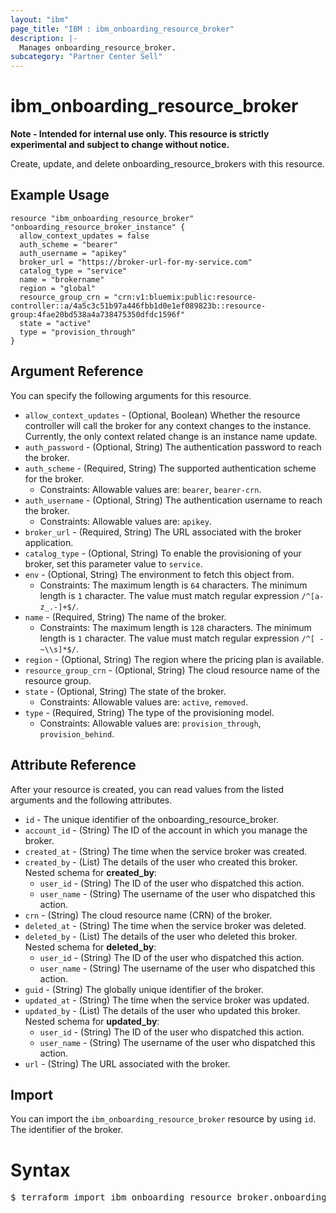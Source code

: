 ```yaml
---
layout: "ibm"
page_title: "IBM : ibm_onboarding_resource_broker"
description: |-
  Manages onboarding_resource_broker.
subcategory: "Partner Center Sell"
---
```


# ibm_onboarding_resource_broker

**Note - Intended for internal use only. This resource is strictly experimental and subject to change without notice.**

Create, update, and delete onboarding_resource_brokers with this resource.

## Example Usage

```hcl
resource "ibm_onboarding_resource_broker" "onboarding_resource_broker_instance" {
  allow_context_updates = false
  auth_scheme = "bearer"
  auth_username = "apikey"
  broker_url = "https://broker-url-for-my-service.com"
  catalog_type = "service"
  name = "brokername"
  region = "global"
  resource_group_crn = "crn:v1:bluemix:public:resource-controller::a/4a5c3c51b97a446fbb1d0e1ef089823b::resource-group:4fae20bd538a4a738475350dfdc1596f"
  state = "active"
  type = "provision_through"
}
```

## Argument Reference

You can specify the following arguments for this resource.

* `allow_context_updates` - (Optional, Boolean) Whether the resource controller will call the broker for any context changes to the instance. Currently, the only context related change is an instance name update.
* `auth_password` - (Optional, String) The authentication password to reach the broker.
* `auth_scheme` - (Required, String) The supported authentication scheme for the broker.
  * Constraints: Allowable values are: `bearer`, `bearer-crn`.
* `auth_username` - (Optional, String) The authentication username to reach the broker.
  * Constraints: Allowable values are: `apikey`.
* `broker_url` - (Required, String) The URL associated with the broker application.
* `catalog_type` - (Optional, String) To enable the provisioning of your broker, set this parameter value to `service`.
* `env` - (Optional, String) The environment to fetch this object from.
  * Constraints: The maximum length is `64` characters. The minimum length is `1` character. The value must match regular expression `/^[a-z_.-]+$/`.
* `name` - (Required, String) The name of the broker.
  * Constraints: The maximum length is `128` characters. The minimum length is `1` character. The value must match regular expression `/^[ -~\\s]*$/`.
* `region` - (Optional, String) The region where the pricing plan is available.
* `resource_group_crn` - (Optional, String) The cloud resource name of the resource group.
* `state` - (Optional, String) The state of the broker.
  * Constraints: Allowable values are: `active`, `removed`.
* `type` - (Required, String) The type of the provisioning model.
  * Constraints: Allowable values are: `provision_through`, `provision_behind`.

## Attribute Reference

After your resource is created, you can read values from the listed arguments and the following attributes.

* `id` - The unique identifier of the onboarding_resource_broker.
* `account_id` - (String) The ID of the account in which you manage the broker.
* `created_at` - (String) The time when the service broker was created.
* `created_by` - (List) The details of the user who created this broker.
Nested schema for **created_by**:
	* `user_id` - (String) The ID of the user who dispatched this action.
	* `user_name` - (String) The username of the user who dispatched this action.
* `crn` - (String) The cloud resource name (CRN) of the broker.
* `deleted_at` - (String) The time when the service broker was deleted.
* `deleted_by` - (List) The details of the user who deleted this broker.
Nested schema for **deleted_by**:
	* `user_id` - (String) The ID of the user who dispatched this action.
	* `user_name` - (String) The username of the user who dispatched this action.
* `guid` - (String) The globally unique identifier of the broker.
* `updated_at` - (String) The time when the service broker was updated.
* `updated_by` - (List) The details of the user who updated this broker.
Nested schema for **updated_by**:
	* `user_id` - (String) The ID of the user who dispatched this action.
	* `user_name` - (String) The username of the user who dispatched this action.
* `url` - (String) The URL associated with the broker.


## Import

You can import the `ibm_onboarding_resource_broker` resource by using `id`. The identifier of the broker.

# Syntax
<pre>
$ terraform import ibm_onboarding_resource_broker.onboarding_resource_broker id;
</pre>
